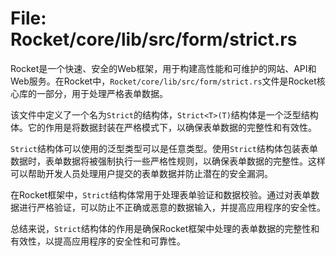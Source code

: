 # File: Rocket/core/lib/src/form/strict.rs

Rocket是一个快速、安全的Web框架，用于构建高性能和可维护的网站、API和Web服务。在Rocket中，`Rocket/core/lib/src/form/strict.rs`文件是Rocket核心库的一部分，用于处理严格表单数据。

该文件中定义了一个名为`Strict`的结构体，`Strict<T>(T)`结构体是一个泛型结构体。它的作用是将数据封装在严格模式下，以确保表单数据的完整性和有效性。

`Strict`结构体可以使用的泛型类型可以是任意类型。使用`Strict`结构体包装表单数据时，表单数据将被强制执行一些严格性规则，以确保表单数据的完整性。这样可以帮助开发人员处理用户提交的表单数据并防止潜在的安全漏洞。

在Rocket框架中，`Strict`结构体常用于处理表单验证和数据校验。通过对表单数据进行严格验证，可以防止不正确或恶意的数据输入，并提高应用程序的安全性。

总结来说，`Strict`结构体的作用是确保Rocket框架中处理的表单数据的完整性和有效性，以提高应用程序的安全性和可靠性。

